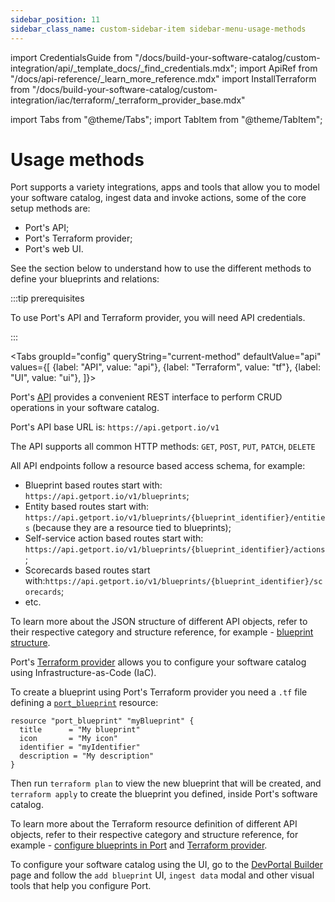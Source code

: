 ```yaml
---
sidebar_position: 11
sidebar_class_name: custom-sidebar-item sidebar-menu-usage-methods
---
```


import CredentialsGuide from "/docs/build-your-software-catalog/custom-integration/api/\_template_docs/\_find_credentials.mdx";
import ApiRef from "/docs/api-reference/\_learn_more_reference.mdx"
import InstallTerraform from "/docs/build-your-software-catalog/custom-integration/iac/terraform/\_terraform_provider_base.mdx"

import Tabs from "@theme/Tabs";
import TabItem from "@theme/TabItem";

# Usage methods

Port supports a variety integrations, apps and tools that allow you to model your software catalog, ingest data and invoke actions, some of the core setup methods are:

- Port's API;
- Port's Terraform provider;
- Port's web UI.

See the section below to understand how to use the different methods to define your blueprints and relations:

:::tip prerequisites

To use Port's API and Terraform provider, you will need API credentials.

<CredentialsGuide />
:::

<Tabs groupId="config" queryString="current-method" defaultValue="api" values={[
{label: "API", value: "api"},
{label: "Terraform", value: "tf"},
{label: "UI", value: "ui"},
]}>

<TabItem value="api">

Port's [API](/api-reference/port-api) provides a convenient REST interface to perform CRUD operations in your software catalog.

Port's API base URL is: `https://api.getport.io/v1`

The API supports all common HTTP methods: `GET`, `POST`, `PUT`, `PATCH`, `DELETE`

All API endpoints follow a resource based access schema, for example:

- Blueprint based routes start with: `https://api.getport.io/v1/blueprints`;
- Entity based routes start with: `https://api.getport.io/v1/blueprints/{blueprint_identifier}/entities` (because they are a resource tied to blueprints);
- Self-service action based routes start with: `https://api.getport.io/v1/blueprints/{blueprint_identifier}/actions`;
- Scorecards based routes start with:`https://api.getport.io/v1/blueprints/{blueprint_identifier}/scorecards`;
- etc.

To learn more about the JSON structure of different API objects, refer to their respective category and structure reference, for example - [blueprint structure](/build-your-software-catalog/customize-integrations/configure-data-model/setup-blueprint/setup-blueprint.md#blueprint-structure).

<ApiRef />

</TabItem>

<TabItem value="tf">

Port's [Terraform provider](https://registry.terraform.io/providers/port-labs/port-labs/) allows you to configure your software catalog using Infrastructure-as-Code (IaC).

<InstallTerraform />

To create a blueprint using Port's Terraform provider you need a `.tf` file defining a [`port_blueprint`](https://registry.terraform.io/providers/port-labs/port-labs/latest/docs/resources/port_blueprint) resource:

```hcl showLineNumbers
resource "port_blueprint" "myBlueprint" {
  title      = "My blueprint"
  icon       = "My icon"
  identifier = "myIdentifier"
  description = "My description"
}
```

Then run `terraform plan` to view the new blueprint that will be created, and `terraform apply` to create the blueprint you defined, inside Port's software catalog.

To learn more about the Terraform resource definition of different API objects, refer to their respective category and structure reference, for example - [configure blueprints in Port](/build-your-software-catalog/customize-integrations/configure-data-model/setup-blueprint/setup-blueprint.md?definition=tf#configure-blueprints-in-port) and [Terraform provider](/build-your-software-catalog/custom-integration/iac/terraform/terraform.md).

</TabItem>

<TabItem value="ui">

To configure your software catalog using the UI, go to the [DevPortal Builder](https://app.getport.io/settings) page and follow the `add blueprint` UI, `ingest data` modal and other visual tools that help you configure Port.

</TabItem>

</Tabs>
